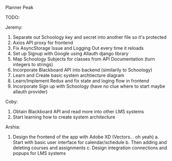 Planner Peak

TODO:

Jeremy:
1. Separate out Schoology key and secret into another file so it's protected
2. Axios API proxy for frontend
3. Fix AsyncStorage Issue and Logging Out every time it reloads
4. Set up Signup with Google using Allauth django library 
5. Map Schoology Subjects for classes from API Documentation (turn integers to strings)
6. Incorporate Blackboard API into backend (similarily to Schoology)
7. Learn and Create basic system archtiecture diagram
8. Learn/Implement Redux and fix state and loging flow in frontend
9. Incorporate Sign up with Schoology (have no clue where to start maybe allauth provider)

Coby: 
1. Obtain Blackboard API and read more into other LMS systems
2. Start learning how to create system architecture

Arshia:
1. Design the frontend of the app with Adobe XD (Vectors... oh yeah)
    a. Start with basic user interface for calendar/schedule
    b. Then adding and deleting courses and assignments
    c. Design integration connections and popups for LMS systems

 
